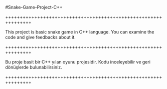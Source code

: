 #Snake-Game-Project-C++

+++++++++++++++++++++++++++++++++++++++++++++++++++++++++++++++

This project is basic snake game in C++ language. You can examine the code and give feedbacks about it. 

+++++++++++++++++++++++++++++++++++++++++++++++++++++++++++++++

Bu proje basit bir C++ yılan oyunu projesidir. Kodu inceleyebilir ve geri dönüşlerde bulunabilirsiniz.

+++++++++++++++++++++++++++++++++++++++++++++++++++++++++++++++
